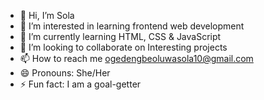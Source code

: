 - 👋 Hi, I’m Sola
- 👀 I’m interested in learning frontend web development 
- 🌱 I’m currently learning HTML, CSS & JavaScript 
- 💞️ I’m looking to collaborate on Interesting projects
- 📫 How to reach me ogedengbeoluwasola10@gmail.com
- 😄 Pronouns: She/Her
- ⚡ Fun fact: I am a goal-getter

<!---
Iamsola10/Iamsola10 is a ✨ special ✨ repository because its `README.md` (this file) appears on your GitHub profile.
You can click the Preview link to take a look at your changes.
--->
